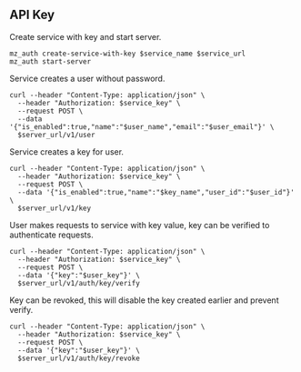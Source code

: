 ## API Key

Create service with key and start server.

```shell
mz_auth create-service-with-key $service_name $service_url
mz_auth start-server
```

Service creates a user without password.

```shell
curl --header "Content-Type: application/json" \
  --header "Authorization: $service_key" \
  --request POST \
  --data '{"is_enabled":true,"name":"$user_name","email":"$user_email"}' \
  $server_url/v1/user
```

Service creates a key for user.

```shell
curl --header "Content-Type: application/json" \
  --header "Authorization: $service_key" \
  --request POST \
  --data '{"is_enabled":true,"name":"$key_name","user_id":"$user_id"}' \
  $server_url/v1/key
```

User makes requests to service with key value, key can be verified to authenticate requests.

```shell
curl --header "Content-Type: application/json" \
  --header "Authorization: $service_key" \
  --request POST \
  --data '{"key":"$user_key"}' \
  $server_url/v1/auth/key/verify
```

Key can be revoked, this will disable the key created earlier and prevent verify.

```shell
curl --header "Content-Type: application/json" \
  --header "Authorization: $service_key" \
  --request POST \
  --data '{"key":"$user_key"}' \
  $server_url/v1/auth/key/revoke
```
